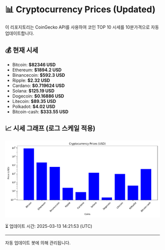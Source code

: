 
# 📊 Cryptocurrency Prices (Updated)

이 리포지토리는 CoinGecko API를 사용하여 코인 TOP 10 시세를 10분가격으로 자동 업데이트합니다.

## 💰 현재 시세
- Bitcoin: **$82346 USD**
- Ethereum: **$1894.2 USD**
- Binancecoin: **$592.3 USD**
- Ripple: **$2.32 USD**
- Cardano: **$0.719624 USD**
- Solana: **$125.19 USD**
- Dogecoin: **$0.16886 USD**
- Litecoin: **$89.35 USD**
- Polkadot: **$4.02 USD**
- Bitcoin-cash: **$333.55 USD**

## 📈 시세 그래프 (로그 스케일 적용)
![Crypto Prices](crypto_prices.png)

⏳ 업데이트 시간: 2025-03-13 14:21:53 (UTC)

---
자동 업데이트 봇에 의해 관리됩니다.
